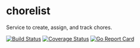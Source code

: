 # chorelist
Service to create, assign, and track chores.

[![Build Status](https://travis-ci.org/gigatar/chorelist.svg?branch=master)](https://travis-ci.org/gigatar/chorelist)
[![Coverage Status](https://coveralls.io/repos/github/gigatar/chorelist/badge.svg)](https://coveralls.io/github/gigatar/chorelist)
[![Go Report Card](https://goreportcard.com/badge/github.com/gigatar/chorelist)](https://goreportcard.com/report/github.com/gigatar/chorelist)